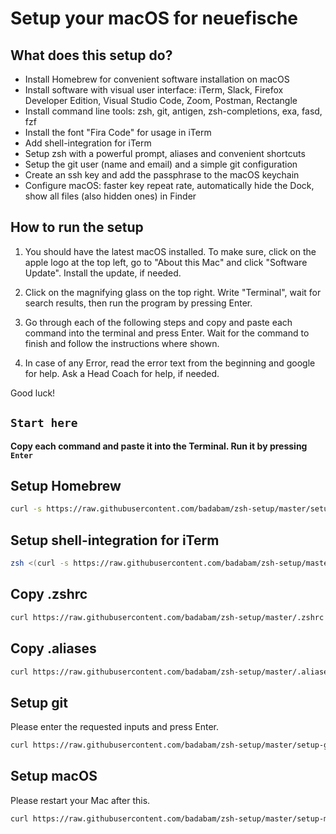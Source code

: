 # Setup your macOS for neuefische

## What does this setup do?

- Install Homebrew for convenient software installation on macOS
- Install software with visual user interface: iTerm, Slack, Firefox Developer Edition, Visual Studio Code, Zoom, Postman, Rectangle 
- Install command line tools: zsh, git, antigen, zsh-completions, exa, fasd, fzf
- Install the font "Fira Code" for usage in iTerm
- Add shell-integration for iTerm
- Setup zsh with a powerful prompt, aliases and convenient shortcuts
- Setup the git user (name and email) and a simple git configuration
- Create an ssh key and add the passphrase to the macOS keychain
- Configure macOS: faster key repeat rate, automatically hide the Dock, show all files (also hidden ones) in Finder

## How to run the setup
1. You should have the latest macOS installed. To make sure, click on the apple logo at the top left, go to "About this Mac" and click "Software Update". Install the update, if needed.

1. Click on the magnifying glass on the top right. Write "Terminal", wait for search results, then run the program by pressing Enter.

1. Go through each of the following steps and copy and paste each command into the terminal and press Enter. Wait for the command to finish and follow the instructions where shown.

1. In case of any Error, read the error text from the beginning and google for help. Ask a Head Coach for help, if needed.

Good luck!

## `Start here`

**Copy each command and paste it into the Terminal. Run it by pressing `Enter`**

## Setup Homebrew

```sh
curl -s https://raw.githubusercontent.com/badabam/zsh-setup/master/setup-brew|zsh
```

## Setup shell-integration for iTerm

```sh
zsh <(curl -s https://raw.githubusercontent.com/badabam/zsh-setup/master/setup-iterm|zsh)
```

## Copy .zshrc 

```sh
curl https://raw.githubusercontent.com/badabam/zsh-setup/master/.zshrc > .zshrc
```

## Copy .aliases

```sh
curl https://raw.githubusercontent.com/badabam/zsh-setup/master/.aliases > .aliases
```

## Setup git

Please enter the requested inputs and press Enter.

```sh
curl https://raw.githubusercontent.com/badabam/zsh-setup/master/setup-git|zsh
```

## Setup macOS

Please restart your Mac after this.

```sh
curl https://raw.githubusercontent.com/badabam/zsh-setup/master/setup-macos|zsh
```
